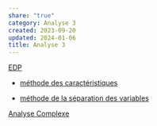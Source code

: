 ```yaml
---  
share: "true"  
category: Analyse 3  
created: 2023-09-20  
updated: 2024-01-06  
title: Analyse 3  
---  
```

  
[EDP](EDP.md)  
  
- [méthode des caractéristiques](m%C3%A9thode%20des%20caract%C3%A9ristiques.md)  
  
- [méthode de la séparation des variables](m%C3%A9thode%20de%20la%20s%C3%A9paration%20des%20variables.md)  
  
[Analyse Complexe](Analyse%20Complexe.md)  
